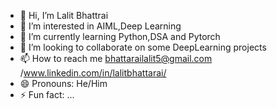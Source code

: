 - 👋 Hi, I’m Lalit Bhattrai
- 👀 I’m interested in AIML,Deep Learning 
- 🌱 I’m currently learning Python,DSA and Pytorch
- 💞️ I’m looking to collaborate on  some DeepLearning projects 
- 📫 How to reach me bhattarailalit5@gmail.com /www.linkedin.com/in/lalitbhattarai/
- 😄 Pronouns: He/Him
- ⚡ Fun fact: ...

<!---
lalitbhattarai/lalitbhattarai is a ✨ special ✨ repository because its `README.md` (this file) appears on your GitHub profile.
You can click the Preview link to take a look at your changes.
--->

